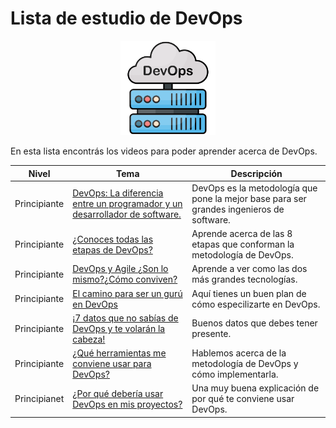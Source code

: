 # Lista de estudio de DevOps

<!-- markdownlint-disable -->
<div align="center">
  <img src="../../assets/images/devops.png" width="30%" alt="Devops Logo">
</div>

En esta lista encontrás los videos para poder aprender acerca de DevOps.

|Nivel|Tema|Descripción|
|-----|----|-----------|
|Principiante|[DevOps: La diferencia entre un programador y un desarrollador de software.](https://youtu.be/bziX6Nt4aaU)|DevOps es la metodología que pone la mejor base para ser grandes ingenieros de software.|
|Principiante|[¿Conoces todas las etapas de DevOps?](https://youtu.be/LgmkhEmwJGo)|Aprende acerca de las 8 etapas que conforman la metodología de DevOps.|
|Principiante|[DevOps y Agile ¿Son lo mismo?¿Cómo conviven?](https://youtu.be/toBUO22RjY8)|Aprende a ver como las dos más grandes tecnologías.|
|Principiante|[El camino para ser un gurú en DevOps](https://youtu.be/l2f8hav5Tjg)|Aquí tienes un buen plan de cómo especilizarte en DevOps.|
|Principiante|[¡7 datos que no sabías de DevOps y te volarán la cabeza!](https://youtu.be/gedmQ1i6fe4)|Buenos datos que debes tener presente.|
|Principiante|[¿Qué herramientas me conviene usar para DevOps?](https://youtu.be/37bhinGW4a8)|Hablemos acerca de la metodología de DevOps y cómo implementarla.|
|Principianet|[¿Por qué debería usar DevOps en mis proyectos?](https://youtu.be/eHtqoNNkgt8)|Una muy buena explicación de por qué te conviene usar DevOps.|



